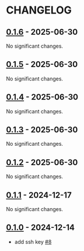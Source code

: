 # CHANGELOG

<!-- towncrier release notes start -->

## [0.1.6](https://github.com/joamatab/install_new_computer/releases/tag/v0.1.6) - 2025-06-30

No significant changes.


## [0.1.5](https://github.com/joamatab/install_new_computer/releases/tag/v0.1.5) - 2025-06-30

No significant changes.


## [0.1.4](https://github.com/joamatab/install_new_computer/releases/tag/v0.1.4) - 2025-06-30

No significant changes.


## [0.1.3](https://github.com/joamatab/install_new_computer/releases/tag/v0.1.3) - 2025-06-30

No significant changes.


## [0.1.2](https://github.com/joamatab/install_new_computer/releases/tag/v0.1.2) - 2025-06-30

No significant changes.


## [0.1.1](https://github.com/joamatab/install_new_computer/releases/tag/v0.1.1) - 2024-12-17

No significant changes.


## [0.1.0](https://github.com/joamatab/install_new_computer/releases/tag/v0.1.0) - 2024-12-14

- add ssh key [#8](https://github.com/joamatab/install_new_computer/pull/#8)
